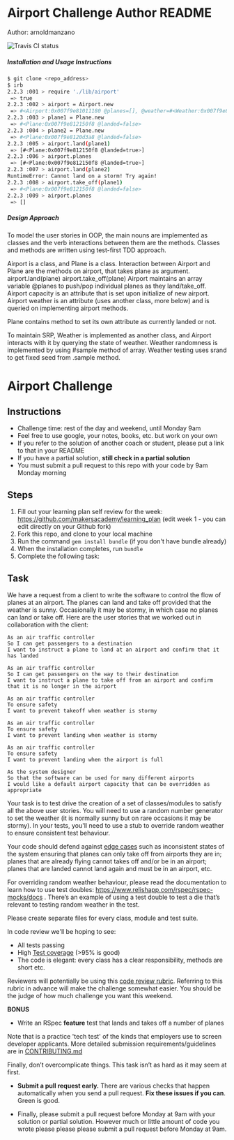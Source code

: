 Airport Challenge Author README
=================
Author: arnoldmanzano

![Travis CI status](https://travis-ci.org/arnoldmanzano/airport_challenge.svg?branch=master)

##### Installation and Usage Instructions #####
```sh
$ git clone <repo_address>
$ irb
2.2.3 :001 > require './lib/airport'
 => true
2.2.3 :002 > airport = Airport.new
 => #<Airport:0x007f9e81011180 @planes=[], @weather=#<Weather:0x007f9e81011158>, @capacity=10>
2.2.3 :003 > plane1 = Plane.new
 => #<Plane:0x007f9e812150f8 @landed=false>
2.2.3 :004 > plane2 = Plane.new
 => #<Plane:0x007f9e8120d3a8 @landed=false>
2.2.3 :005 > airport.land(plane1)
 => [#<Plane:0x007f9e812150f8 @landed=true>]
2.2.3 :006 > airport.planes
 => [#<Plane:0x007f9e812150f8 @landed=true>]
2.2.3 :007 > airport.land(plane2)
RuntimeError: Cannot land on a storm! Try again!
2.2.3 :008 > airport.take_off(plane1)
 => #<Plane:0x007f9e812150f8 @landed=false>
2.2.3 :009 > airport.planes
 => []
```

##### Design Approach #####

To model the user stories in OOP, the main nouns are implemented as classes and the verb interactions between them are the methods. Classes and methods are written using test-first TDD approach.

Airport is a class, and Plane is a class.
Interaction between Airport and Plane are the methods on airport, that takes plane as argument.
airport.land(plane)
airport.take_off(plane)
Airport maintains an array variable @planes to push/pop individual planes as they land/take_off.
Airport capacity is an attribute  that is set upon initialize of new airport.
Airport weather is an attribute (uses another class, more below) and is queried on implementing airport methods.

Plane contains method to set its own attribute as currently landed or not.

To maintain SRP, Weather is implemented as another class, and Airport interacts with it by querying the state of weather.
Weather randomness is implemented by using #sample method of array.
Weather testing uses srand to get fixed seed from .sample method.


Airport Challenge
=================

Instructions
---------

* Challenge time: rest of the day and weekend, until Monday 9am
* Feel free to use google, your notes, books, etc. but work on your own
* If you refer to the solution of another coach or student, please put a link to that in your README
* If you have a partial solution, **still check in a partial solution**
* You must submit a pull request to this repo with your code by 9am Monday morning

Steps
-------

1. Fill out your learning plan self review for the week: https://github.com/makersacademy/learning_plan (edit week 1 - you can edit directly on your Github fork)
2. Fork this repo, and clone to your local machine
3. Run the command `gem install bundle` (if you don't have bundle already)
4. When the installation completes, run `bundle`
3. Complete the following task:

Task
-----

We have a request from a client to write the software to control the flow of planes at an airport. The planes can land and take off provided that the weather is sunny. Occasionally it may be stormy, in which case no planes can land or take off.  Here are the user stories that we worked out in collaboration with the client:

```
As an air traffic controller
So I can get passengers to a destination
I want to instruct a plane to land at an airport and confirm that it has landed

As an air traffic controller
So I can get passengers on the way to their destination
I want to instruct a plane to take off from an airport and confirm that it is no longer in the airport

As an air traffic controller
To ensure safety
I want to prevent takeoff when weather is stormy

As an air traffic controller
To ensure safety
I want to prevent landing when weather is stormy

As an air traffic controller
To ensure safety
I want to prevent landing when the airport is full

As the system designer
So that the software can be used for many different airports
I would like a default airport capacity that can be overridden as appropriate
```

Your task is to test drive the creation of a set of classes/modules to satisfy all the above user stories. You will need to use a random number generator to set the weather (it is normally sunny but on rare occasions it may be stormy). In your tests, you'll need to use a stub to override random weather to ensure consistent test behaviour.

Your code should defend against [edge cases](http://programmers.stackexchange.com/questions/125587/what-are-the-difference-between-an-edge-case-a-corner-case-a-base-case-and-a-b) such as inconsistent states of the system ensuring that planes can only take off from airports they are in; planes that are already flying cannot takes off and/or be in an airport; planes that are landed cannot land again and must be in an airport, etc.

For overriding random weather behaviour, please read the documentation to learn how to use test doubles: https://www.relishapp.com/rspec/rspec-mocks/docs . There’s an example of using a test double to test a die that’s relevant to testing random weather in the test.

Please create separate files for every class, module and test suite.

In code review we'll be hoping to see:

* All tests passing
* High [Test coverage](https://github.com/makersacademy/course/blob/master/pills/test_coverage.md) (>95% is good)
* The code is elegant: every class has a clear responsibility, methods are short etc.

Reviewers will potentially be using this [code review rubric](docs/review.md).  Referring to this rubric in advance will make the challenge somewhat easier.  You should be the judge of how much challenge you want this weekend.

**BONUS**

* Write an RSpec **feature** test that lands and takes off a number of planes

Note that is a practice 'tech test' of the kinds that employers use to screen developer applicants.  More detailed submission requirements/guidelines are in [CONTRIBUTING.md](CONTRIBUTING.md)

Finally, don’t overcomplicate things. This task isn’t as hard as it may seem at first.

* **Submit a pull request early.**  There are various checks that happen automatically when you send a pull request.  **Fix these issues if you can**.  Green is good.

* Finally, please submit a pull request before Monday at 9am with your solution or partial solution.  However much or little amount of code you wrote please please please submit a pull request before Monday at 9am.
